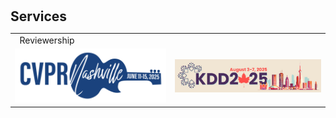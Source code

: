 <!-- <h1 id="services"></h1>

<h2 style="margin: 60px 0px 10px;">Services</h2>

<h4 style="margin:0 10px 0;">Organization Committee</h4>

<ul style="margin:0 0 5px;">
  <li>..<a href="https://bmvc2023.org/people/organisers/"><autocolor>..</autocolor></a> <a href="h12"><autocolor>2022</autocolor></a>-<a href="12"><autocolor>2023</autocolor></a></li>
  <li>s<a href="https://www.acmmmasia.org/2020/committee.html"><autocolor>sd</autocolor></a></li>
</ul>

<h4 style="margin:0 10px 0;">sd</h4>

<ul style="margin:0 0 5px;">
  <li><a href="http://cvpr.thecvf.com/"><autocolor>...</autocolor></a></li>
  
</ul>

<h4 style="margin:0 10px 0;">...</h4>

<ul style="margin:0 0 5px;">
  <li><a href="https://ijcai-21.org/"><autocolor>...</autocolor></a></li>
</ul>

<h4 style="margin:0 10px 0;">..</h4>

<ul style="margin:0 0 5px;">
  <li><a href="http://cvpr2023.thecvf.com/"><autocolor>...</autocolor></a></li>
  
</ul>

<h4 style="margin:0 10px 0;">Journal Reviewers</h4>

<ul style="margin:0 0 20px;">
  <li><a href="https://www.computer.org/csdl/journal/tp"><autocolor>...</autocolor></a></li>
  
</ul> -->

<h1 id="Services"></h1>

<h2 style="margin: 30px 0px 10px;">Services</h2>

<table width="100%" align="center" border="0" cellspacing="0" cellpadding="10">
    <tbody>
        <tr>
            <td>
                <sectionheading>&nbsp;&nbsp;Reviewership</sectionheading>
            </td>
        </tr>
        <tr>
            <td width="20%" valign="center" align="center"><img style="display: inline" width="100%" src="../img/cvpr2025.svg"></td>
            <td width="20%" valign="center" align="center"><img style="display: inline" width="100%" src="../img/KDD25.png"></td>
        </tr>
    </tbody>
</table>